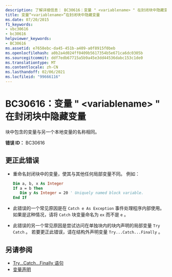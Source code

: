 ```yaml
---
description: 了解详细信息： BC30616：变量 " <variablename> " 在封闭块中隐藏变量
title: 变量“<variablename>”在封闭块中隐藏变量
ms.date: 07/20/2015
f1_keywords:
- vbc30616
- bc30616
helpviewer_keywords:
- BC30616
ms.assetid: e7658ebc-da45-451b-a409-a0f8915f0beb
ms.openlocfilehash: a0b2a4d024ff0409b5617354b5e671ca6dc0305b
ms.sourcegitcommit: ddf7edb67715a5b9a45e3dd44536dabc153c1de0
ms.translationtype: MT
ms.contentlocale: zh-CN
ms.lasthandoff: 02/06/2021
ms.locfileid: "99666116"
---
```

# <a name="bc30616-variable-variablename-hides-a-variable-in-an-enclosing-block"></a>BC30616：变量 " \<variablename> " 在封闭块中隐藏变量

块中包含的变量与另一个本地变量的名称相同。

 **错误 ID：** BC30616

## <a name="to-correct-this-error"></a>更正此错误

- 重命名封闭块中的变量，使其与其他任何局部变量不同。 例如：

    ```vb
    Dim a, b, x As Integer
    If a = b Then
       Dim y As Integer = 20 ' Uniquely named block variable.
    End If
    ```

- 此错误的一个常见原因是在 `Catch e As Exception` 事件处理程序内部使用。 如果是这种情况，请将 `Catch` 块变量命名为 `ex` 而不是 `e` 。

- 此错误的另一个常见原因是尝试访问在单独块内的块内声明的局部变量 `Try` `Catch` 。 若要更正此错误，请在结构外声明变量 `Try...Catch...Finally` 。

## <a name="see-also"></a>另请参阅

- [Try...Catch...Finally 语句](../statements/try-catch-finally-statement.md)
- [变量声明](../../programming-guide/language-features/variables/variable-declaration.md)
